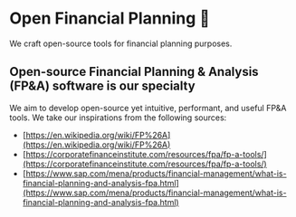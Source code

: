 # Open Financial Planning 🧮

We craft open-source tools for financial planning purposes.

## Open-source Financial Planning & Analysis (FP&A) software is our specialty

We aim to develop open-source yet intuitive, performant, and useful FP&A tools. We take our inspirations from the following sources:

* [https://en.wikipedia.org/wiki/FP%26A](https://en.wikipedia.org/wiki/FP%26A)
* [https://corporatefinanceinstitute.com/resources/fpa/fp-a-tools/](https://corporatefinanceinstitute.com/resources/fpa/fp-a-tools/)
* [https://www.sap.com/mena/products/financial-management/what-is-financial-planning-and-analysis-fpa.html](https://www.sap.com/mena/products/financial-management/what-is-financial-planning-and-analysis-fpa.html)
